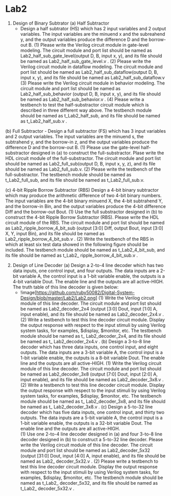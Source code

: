 # Lab2
1. Design of Binary Subtrator
  (a) Half Subtractor
    - Design a half subtrator (HS) which has 2 input variables and 2 output variables.
      The input variables are the minuend x and the subreahend y, 
      and the output variables produce the difference D and the borrow-out B.
      (1) Please write the Verilog circuit module in gate-level modeling. 
          The circuit module and port list should be named as Lab2_half_sub_gate_level(output D, B, input x, y), 
          and its file should be named as Lab2_half_sub_gate_level.v .
      (2) Please write the Verilog circuit module in dataflow modeling. 
          The circuit module and port list should be named as Lab2_half_sub_dataflow(output D, B, input x, y), 
          and its file should be named as Lab2_half_sub_dataflow.v 
      (3) Please write the Verilog circuit module in behavior modeling. 
          The circuit module and port list should be named as Lab2_half_sub_behavior (output D, B, input x, y), 
          and its file should be named as Lab2_half_sub_behavior.v .
      (4) Please write a testbench to test the half-substractor circuit module which is described in three different way above. 
          The testbench module should be named as t_Lab2_half_sub, and its file should be named as t_Lab2_half_sub.v .

  (b) Full Subtractor
    - Design a full subtractor (FS) which has 3 input variables and 2 output variables.
      The input variables are the minuend s, the subtrahend y, and the borrow-in z, 
      and the output variables produce the difference D and the borrow-out B.
      (1) Please use the gate-level half-substractor designed in (a) to construct the full-substractor. 
          Plase write the HDL circuit module of the full-substractor. 
          The circuit module and port list should be named as Lab2_full_sub(output D, B, input x, y, z), 
          and its file should be named as Lab2_full_sub.v.
      (2) Please write the testbench of the full-substractor. 
          The testbench module should be named as t_Lab2_full_sub, and its file should be named as t_Lab2_full_sub.v.

  (c) 4-bit Ripple Borrow Subtractor (RBS)
    Design a 4-bit binary subtractor which may produce the arithmetic difference of two 4-bit binary numbers. 
    The input variables are the 4-bit binary minuend X, the 4-bit subtrahend Y, and the borrow-in Bin, 
    and the output variables produce the 4-bit difference Diff and the borrow-out Bout.
    (1) Use the full substractor designed in (b) to construct the 4-bit Ripple Borrow Subtractor (RBS). 
        Please write the HDL circuit module of the RBS. The circuit module and port list should be named as Lab2_ripple_borrow_4_bit_sub 
        (output [3:0] Diff, output Bout, input [3:0] X, Y, input Bin), and its file should be named as Lab2_ripple_borrow_4_bit_sub.v .
    (2) Write the testbench of the RBS in which at least six test data showed in the following figure should be included. 
        The testbench module should be named as t_Lab2_4_bit_sub, and its file should be named as t_Lab2_ ripple_borrow_4_bit_sub.v .

2. Design of Line Decoder
  (a) Design a 2-to-4 line decoder which has two data inputs, one control input, and four outputs. 
    The data inputs are a 2-bit variable A, the control input is a 1-bit variable enable, the outputs is a 4-bit variable Dout. 
    The enable line and the outputs are all active-HIGH. The truth table of this line decoder is given below:
    - !image[https://github.com/ruby50082/Digital-System-Design/blob/master/Lab2/Lab2.png]
    (1) Write the Verilog circuit module of this line decoder. 
        The circuit module and port list should be named as Lab2_decoder_2x4 (output [3:0] Dout, input [1:0] A, input enable), 
        and its file should be named as Lab2_decoder_2x4.v .
    (2) Write a testbench to test this line decoder circuit module. 
        Display the output response with respect to the input stimuli by using Verilog system tasks, for examples, $display, $monitor, etc. 
        The testbench module should be named as t_ Lab2_decoder_2x4, and its file should be named as t_ Lab2_decoder_2x4.v .
  (b) Design a 3-to-8 line decoder which has three data inputs, one control input, and eight outputs. 
    The data inputs are a 3-bit variable A, the control input is a 1-bit variable enable, the outputs is a 8-bit variable Dout. 
    The enable line and the outputs are all active-HIGH.
    (1) Write the Verilog circuit module of this line decoder. 
        The circuit module and port list should be named as Lab2_decoder_3x8 (output [7:0] Dout, input [2:0] A, input enable), 
        and its file should be named as Lab2_decoder_3x8.v .
    (2) Write a testbench to test this line decoder circuit module. 
        Display the output response with respect to the input stimuli by using Verilog system tasks, for examples, $display, $monitor, etc. 
        The testbench module should be named as t_ Lab2_decoder_3x8, and its file should be named as t_ Lab2_decoder_3x8.v .
  (c) Design a 5-to-32 line decoder which has five data inputs, one control input, and thirty two outputs. 
    The data inputs are a 5-bit variable A, the control input is a 1-bit variable enable, the outputs is a 32-bit variable Dout. 
    The enable line and the outputs are all active-HIGH.  
    (1) Use one 2-to-4 line decoder designed in (a) and four 3-to-8 line decoder designed in (b) to construct a 5-to-32 line decoder. 
        Please write the Verilog circuit module of this line decoder. 
        The circuit module and port list should be named as Lab2_decoder_5x32 (output [31:0] Dout, input [4:0] A, input enable), and its file should be named as Lab2_ decoder_5x32.v .
    (2) Please write a testbench to test this line decoder circuit module. 
        Display the output response with respect to the input stimuli by using Verilog system tasks, for examples, $display, $monitor, etc. 
        The testbench module should be named as t_Lab2_ decoder_5x32, and its file should be named as t_Lab2_ decoder_5x32.v .

    
    
    
    
